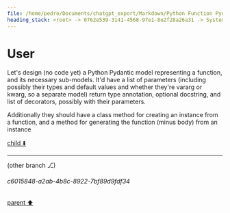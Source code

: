 ```yaml
---
file: /home/pedro/Documents/chatgpt_export/Markdown/Python Function Pydantic Model.md
heading_stack: <root> -> 0762e539-3141-4568-97e1-8e2f28a26a31 -> System -> 7310dbb5-540b-40ba-ba28-f730ab506660 -> System -> aaa26adf-0eb0-4d7d-93a7-d9d284b5c9f3 -> User
---
```

# User

Let's design (no code yet) a Python Pydantic model representing a function, and its necessary sub-models. It'd have a list of parameters (including possibly their types and default values and whether they're vararg or kwarg, so a separate model) return type annotation, optional docstring, and list of decorators, possibly with their parameters.

Additionally they should have a class method for creating an instance from a function, and a method for generating the function (minus body) from an instance 

[child ⬇️](#c6015848-a2ab-4b8c-8922-7bf89d9fdf34)

---

(other branch ⎇)
###### c6015848-a2ab-4b8c-8922-7bf89d9fdf34
[parent ⬆️](#aaa26adf-0eb0-4d7d-93a7-d9d284b5c9f3)
